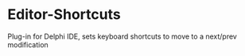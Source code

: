# Editor-Shortcuts
Plug-in for Delphi IDE, sets keyboard shortcuts to move to a next/prev modification
